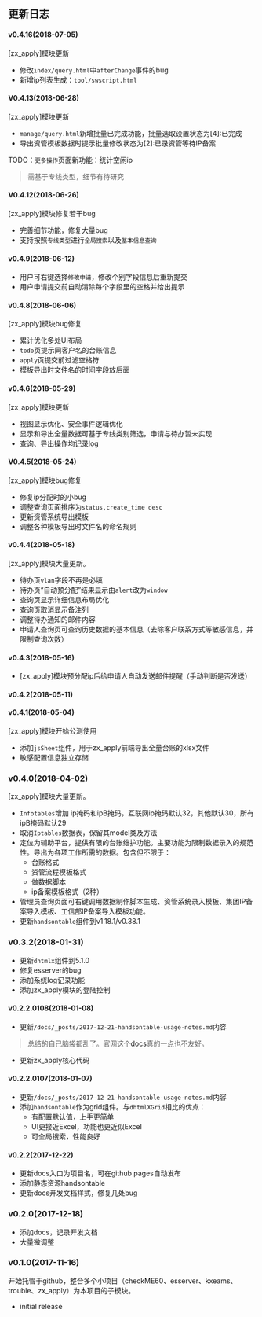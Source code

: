 ## 更新日志

#### v0.4.16(2018-07-05)

[zx_apply]模块更新

- 修改`index/query.html`中`afterChange`事件的bug
- 新增ip列表生成：`tool/swscript.html`

#### V0.4.13(2018-06-28)

[zx_apply]模块更新

- `manage/query.html`新增批量已完成功能，批量选取设置状态为[4]:已完成
- 导出资管模板数据时提示批量修改状态为[2]:已录资管等待IP备案

TODO：`更多操作`页面新功能：统计空闲ip

> 需基于专线类型，细节有待研究

#### V0.4.12(2018-06-26)

[zx_apply]模块修复若干bug

- 完善细节功能，修复大量bug
- 支持按照`专线类型`进行`全局搜索`以及`基本信息查询`

#### v0.4.9(2018-06-12)

- 用户可右键选择`修改申请`，修改个别字段信息后重新提交
- 用户申请提交前自动清除每个字段里的空格并给出提示

#### v0.4.8(2018-06-06)

[zx_apply]模块bug修复

- 累计优化多处UI布局
- `todo`页提示同客户名的台账信息
- `apply`页提交前过滤空格符
- 模板导出时文件名的时间字段放后面

#### v0.4.6(2018-05-29)

[zx_apply]模块更新

- 视图显示优化、安全事件逻辑优化
- 显示和导出全量数据可基于专线类别筛选，申请与待办暂未实现
- 查询、导出操作均记录log

#### V0.4.5(2018-05-24)

[zx_apply]模块bug修复

- 修复ip分配时的小bug
- 调整查询页面排序为`status,create_time desc`
- 更新资管系统导出模板
- 调整各种模板导出时文件名的命名规则

#### v0.4.4(2018-05-18)

[zx_apply]模块大量更新。

- 待办页`vlan`字段不再是必填
- 待办页“自动预分配”结果显示由`alert`改为`window`
- 查询页显示详细信息布局优化
- 查询页取消显示备注列
- 调整待办通知的邮件内容
- 申请人查询页可查询历史数据的基本信息（去除客户联系方式等敏感信息，并限制查询次数）

#### v0.4.3(2018-05-16)

- [zx_apply]模块预分配ip后给申请人自动发送邮件提醒（手动判断是否发送）

#### v0.4.2(2018-05-11)

#### v0.4.1(2018-05-04)

[zx_apply]模块开始公测使用

- 添加`jsSheet`组件，用于zx_apply前端导出全量台账的xlsx文件
- 敏感配置信息独立存储

### v0.4.0(2018-04-02)

[zx_apply]模块大量更新。

- `Infotables`增加 ip掩码和ipB掩码，互联网ip掩码默认32，其他默认30，所有ipB掩码默认29
- 取消`Iptables`数据表，保留其model类及方法
- 定位为辅助平台，提供有限的台账维护功能。主要功能为限制数据录入的规范性。导出为各项工作所需的数据。包含但不限于：
  - 台账格式
  - 资管流程模板格式
  - 做数据脚本
  - ip备案模板格式（2种）
- 管理员查询页面可右键调用数据制作脚本生成、资管系统录入模板、集团IP备案导入模板、工信部IP备案导入模板功能。
- 更新`handsontable`组件到v1.18.1/v0.38.1

### v0.3.2(2018-01-31)

- 更新`dhtmlx`组件到5.1.0
- 修复esserver的bug
- 添加系统log记录功能
- 添加zx_apply模块的登陆控制

#### v0.2.2.0108(2018-01-08)

- 更新`/docs/_posts/2017-12-21-handsontable-usage-notes.md`内容

> 总结的自己脑袋都乱了。官网这个[docs](https://docs.handsontable.com)真的一点也不友好。

- 更新zx_apply核心代码

#### v0.2.2.0107(2018-01-07)

- 更新`/docs/_posts/2017-12-21-handsontable-usage-notes.md`内容
- 添加`handsontable`作为grid组件。与`dhtmlXGrid`相比的优点：
  - 有配置默认值，上手更简单
  - UI更接近Excel，功能也更近似Excel
  - 可全局搜索，性能良好

#### v0.2.2(2017-12-22)

- 更新docs入口为项目名，可在github pages自动发布
- 添加静态资源handsontable
- 更新docs开发文档样式，修复几处bug

### v0.2.0(2017-12-18)

- 添加docs，记录开发文档
- 大量微调整

### v0.1.0(2017-11-16)

开始托管于github，整合多个小项目（checkME60、esserver、kxeams、trouble、zx_apply）为本项目的子模块。

- initial release
